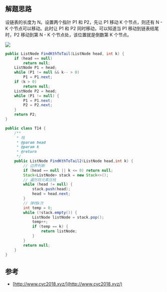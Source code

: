 ## 解题思路

设链表的长度为 N。设置两个指针 P1 和 P2，先让 P1 移动 K 个节点，则还有 N - K 个节点可以移动。此时让 P1 和 P2 同时移动，可以知道当 P1 移动到链表结尾时，P2 移动到第 N - K 个节点处，该位置就是倒数第 K 个节点。

![](https://cs-notes-1256109796.cos.ap-guangzhou.myqcloud.com/6b504f1f-bf76-4aab-a146-a9c7a58c2029.png#alt=)

```java
public ListNode FindKthToTail(ListNode head, int k) {
    if (head == null)
        return null;
    ListNode P1 = head;
    while (P1 != null && k-- > 0)
        P1 = P1.next;
    if (k > 0)
        return null;
    ListNode P2 = head;
    while (P1 != null) {
        P1 = P1.next;
        P2 = P2.next;
    }
    return P2;
}
```

```java
public class T14 {
    /**
     * 栈
     * @param head
     * @param k
     * @return
     */
    public ListNode FindKthToTail2(ListNode head,int k) {
        // 边界判断
        if (head == null || k <= 0) return null;
        Stack<ListNode> stack = new Stack<>();
        // 遍历将元素压栈
        while (head != null) {
            stack.push(head);
            head = head.next;
        }
        // 弹栈k次
        int temp = 0;
        while (!stack.empty()) {
            ListNode listNode = stack.pop();
            temp++;
            if (temp == k) {
                return listNode;
            }
        }
        return null;
    }
}
```

## 参考

- [http://www.cyc2018.xyz/](http://www.cyc2018.xyz/)
